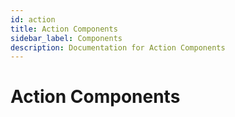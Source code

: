 ```yaml
---
id: action
title: Action Components
sidebar_label: Components
description: Documentation for Action Components
---
```


# Action Components
